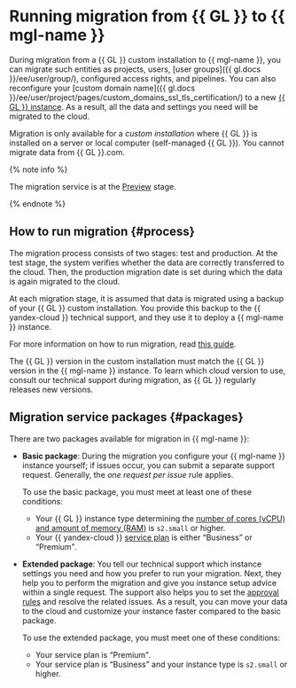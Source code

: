 # Running migration from {{ GL }} to {{ mgl-name }}

During migration from a {{ GL }} custom installation to {{ mgl-name }}, you can migrate such entities as projects, users, [user groups]({{ gl.docs }}/ee/user/group/), configured access rights, and pipelines. You can also reconfigure your [custom domain name]({{ gl.docs }}/ee/user/project/pages/custom_domains_ssl_tls_certification/) to a new [{{ GL }} instance](index.md#instance). As a result, all the data and settings you need will be migrated to the cloud.

Migration is only available for a _custom installation_ where {{ GL }} is installed on a server or local computer (self-managed {{ GL }}). You cannot migrate data from {{ GL }}.com.

{% note info %}

The migration service is at the [Preview](../../overview/concepts/launch-stages.md) stage.

{% endnote %}

## How to run migration {#process}

The migration process consists of two stages: test and production. At the test stage, the system verifies whether the data are correctly transferred to the cloud. Then, the production migration date is set during which the data is again migrated to the cloud.

At each migration stage, it is assumed that data is migrated using a backup of your {{ GL }} custom installation. You provide this backup to the {{ yandex-cloud }} technical support, and they use it to deploy a {{ mgl-name }} instance.

For more information on how to run migration, read [this guide](../operations/instance/migration.md).

The {{ GL }} version in the custom installation must match the {{ GL }} version in the {{ mgl-name }} instance. To learn which cloud version to use, consult our technical support during migration, as {{ GL }} regularly releases new versions.

## Migration service packages {#packages}

There are two packages available for migration in {{ mgl-name }}:

* **Basic package**: During the migration you configure your {{ mgl-name }} instance yourself; if issues occur, you can submit a separate support request. Generally, the _one request per issue_ rule applies.

   To use the basic package, you must meet at least one of these conditions:

   * Your {{ GL }} instance type determining the [number of cores (vCPU) and amount of memory (RAM)](../../compute/concepts/vm-platforms.md) is `s2.small` or higher.
   * Your {{ yandex-cloud }} [service plan](https://yandex.cloud/en/support) is either <q>Business</q> or <q>Premium</q>.

* **Extended package**: You tell our technical support which instance settings you need and how you prefer to run your migration. Next, they help you to perform the migration and give you instance setup advice within a single request. The support also helps you to set the [approval rules](approval-rules.md) and resolve the related issues. As a result, you can move your data to the cloud and customize your instance faster compared to the basic package.

   To use the extended package, you must meet one of these conditions:

   * Your service plan is <q>Premium</q>.
   * Your service plan is <q>Business</q> and your instance type is `s2.small` or higher.
